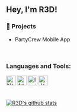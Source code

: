 ## Hey, I'm R3D!

### 📓 Projects
- PartyCrew Mobile App
<br/>

### Languages and Tools:

<a href="https://nodejs.org/en/" target="_blank"> <img align="left" alt="NodeJS" width="26px" src="https://cdn.jsdelivr.net/gh/devicons/devicon/icons/nodejs/nodejs-original.svg"/> </a>
<a href="https://angularjs.org/" target="_blank"> <img align="left" alt="AngularJS" width="26px" src="https://cdn.jsdelivr.net/gh/devicons/devicon/icons/angularjs/angularjs-original.svg"/> </a>
<a href="https://ionicframework.com/" target="_blank"> <img align="left" alt="IonicFramework" width="26px" src="https://cdn.jsdelivr.net/gh/devicons/devicon/icons/ionic/ionic-original.svg"/> </a>
<a> <img align="left" alt="Java" width="26px" src="https://cdn.jsdelivr.net/gh/devicons/devicon/icons/java/java-original.svg"/> </a>

<br/>
<br/>
<br/>

[![R3D's github stats](https://github-readme-stats.vercel.app/api?username=R3DActual&include_all_commits=true&count_private=true&show_icons=true&line_height=20&title_color=FFFFFF&icon_color=FFFFFF&text_color=FFFFFF&bg_color=0D1117)](https://github.com/R3DActual/github-readme-stats)
